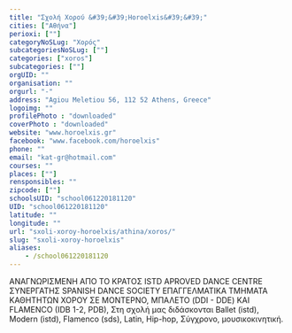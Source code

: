 ```yaml
---
title: "Σχολή Χορού &#39;&#39;Horoelxis&#39;&#39;"
cities: ["Αθήνα"]
perioxi: [""]
categoryNoSLug: "Χορός"
subcategoriesNoSLug: [""]
categories: ["xoros"]
subcategories: [""]
orgUID: ""
organisation: ""
orgurl: "-"
address: "Agiou Meletiou 56, 112 52 Athens, Greece"
logoimg: ""
profilePhoto : "downloaded"
coverPhoto : "downloaded"
website: "www.horoelxis.gr"
facebook: "www.facebook.com/horoelxis"
phone: ""
email: "kat-gr@hotmail.com"
courses: ""
places: [""]
rensponsibles: ""
zipcode: [""]
schoolsUID: "school061220181120"
UID: "school061220181120"
latitude: ""
longitude: ""
url: "sxoli-xoroy-horoelxis/athina/xoros/"
slug: "sxoli-xoroy-horoelxis"
aliases:
    - /school061220181120
---
```





ANAΓΝΩΡΙΣΜΕΝΗ ΑΠΟ ΤΟ ΚΡΑΤΟΣ ISTD APROVED DANCE CENTRE ΣΥΝΕΡΓΑΤΗΣ SPANISH DANCE SOCIETY ΕΠΑΓΓΕΛΜΑΤΙΚΑ ΤΜΗΜΑΤΑ ΚΑΘΗΤΗΤΩΝ ΧΟΡΟΥ ΣΕ ΜΟΝΤΕΡΝΟ, ΜΠΑΛΕΤΟ (DDI - DDE) ΚΑΙ FLAMENCO (IDB 1-2, PDB), Στη σχολή μας διδάσκονται Ballet (istd), Modern (istd), Flamenco (sds), Latin, Hip-hop, Σύγχρονο, μουσικοκινητική.